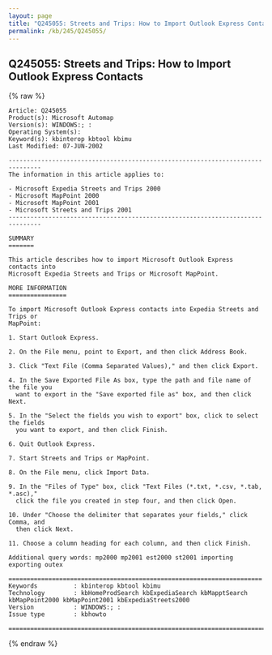 ```yaml
---
layout: page
title: "Q245055: Streets and Trips: How to Import Outlook Express Contacts"
permalink: /kb/245/Q245055/
---
```


## Q245055: Streets and Trips: How to Import Outlook Express Contacts

{% raw %}

	Article: Q245055
	Product(s): Microsoft Automap
	Version(s): WINDOWS:; :
	Operating System(s): 
	Keyword(s): kbinterop kbtool kbimu
	Last Modified: 07-JUN-2002
	
	-------------------------------------------------------------------------------
	The information in this article applies to:
	
	- Microsoft Expedia Streets and Trips 2000 
	- Microsoft MapPoint 2000 
	- Microsoft MapPoint 2001 
	- Microsoft Streets and Trips 2001 
	-------------------------------------------------------------------------------
	
	SUMMARY
	=======
	
	This article describes how to import Microsoft Outlook Express contacts into
	Microsoft Expedia Streets and Trips or Microsoft MapPoint.
	
	MORE INFORMATION
	================
	
	To import Microsoft Outlook Express contacts into Expedia Streets and Trips or
	MapPoint:
	
	1. Start Outlook Express.
	
	2. On the File menu, point to Export, and then click Address Book.
	
	3. Click "Text File (Comma Separated Values)," and then click Export.
	
	4. In the Save Exported File As box, type the path and file name of the file you
	  want to export in the "Save exported file as" box, and then click Next.
	
	5. In the "Select the fields you wish to export" box, click to select the fields
	  you want to export, and then click Finish.
	
	6. Quit Outlook Express.
	
	7. Start Streets and Trips or MapPoint.
	
	8. On the File menu, click Import Data.
	
	9. In the "Files of Type" box, click "Text Files (*.txt, *.csv, *.tab, *.asc),"
	  click the file you created in step four, and then click Open.
	
	10. Under "Choose the delimiter that separates your fields," click Comma, and
	  then click Next.
	
	11. Choose a column heading for each column, and then click Finish.
	
	Additional query words: mp2000 mp2001 est2000 st2001 importing exporting outex
	
	======================================================================
	Keywords          : kbinterop kbtool kbimu 
	Technology        : kbHomeProdSearch kbExpediaSearch kbMapptSearch kbMapPoint2000 kbMapPoint2001 kbExpediaStreets2000
	Version           : WINDOWS:; :
	Issue type        : kbhowto
	
	=============================================================================
	

{% endraw %}
